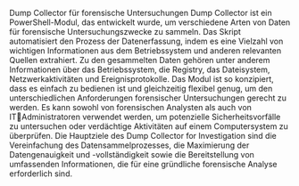 Dump Collector für forensische Untersuchungen
Dump Collector ist ein PowerShell-Modul, das entwickelt wurde, um verschiedene 
Arten von Daten für forensische Untersuchungszwecke zu sammeln. Das Skript 
automatisiert den Prozess der Datenerfassung, indem es eine Vielzahl von wichtigen 
Informationen aus dem Betriebssystem und anderen relevanten Quellen extrahiert. 
Zu den gesammelten Daten gehören unter anderem Informationen über das 
Betriebssystem, die Registry, das Dateisystem, Netzwerkaktivitäten und 
Ereignisprotokolle. 
Das Modul ist so konzipiert, dass es einfach zu bedienen ist und gleichzeitig flexibel 
genug, um den unterschiedlichen Anforderungen forensischer Untersuchungen 
gerecht zu werden. Es kann sowohl von forensischen Analysten als auch von ITAdministratoren verwendet werden, um potenzielle Sicherheitsvorfälle zu untersuchen 
oder verdächtige Aktivitäten auf einem Computersystem zu überprüfen.
Die Hauptziele des Dump Collector for Investigation sind die Vereinfachung des 
Datensammelprozesses, die Maximierung der Datengenauigkeit und -vollständigkeit 
sowie die Bereitstellung von umfassenden Informationen, die für eine gründliche 
forensische Analyse erforderlich sind.
